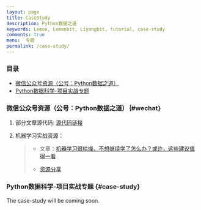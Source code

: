 ```yaml
---
layout: page
title: CaseStudy
description: Python数据之道
keywords: Lemon, Lemonbit, Liyangbit, tutorial, case-study
comments: true
menu:  专题
permalink: /case-study/
---
```





### 目录

* [微信公众号资源（公号：Python数据之道）](#wechat)
* [Python数据科学-项目实战专题](#case-study)



### 微信公众号资源（公号：Python数据之道）｛#wechat｝

1. 部分文章源代码: [源代码链接](https://github.com/liyangbit/PyDataRoad)

2. 机器学习实战资源：

   > * 文章：[机器学习很枯燥，不想继续学了怎么办？或许，这些建议值得一看](http://mp.weixin.qq.com/s?__biz=MzI2NjY5NzI0NA==&mid=2247484148&idx=1&sn=263fb173542a54e7bc333725f43c5fdc&chksm=ea8b6d87ddfce49153450f434c0593f9a7faacd53ea185f9869fb7df757bc4638ae5a8fa3e44#rd)
   >
   > * [资源分享](https://github.com/liyangbit/pydataroad-machine-learning)



### Python数据科学-项目实战专题 {#case-study}

The case-study will be coming soon.
